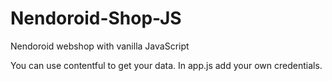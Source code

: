 # Nendoroid-Shop-JS
Nendoroid webshop with vanilla JavaScript
<p>You can use contentful to get your data. In app.js add your own credentials.</p>
